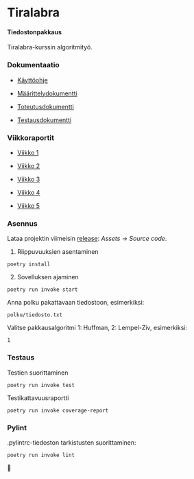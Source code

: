 # Tiralabra

#### Tiedostonpakkaus

Tiralabra-kurssin algoritmityö.

### Dokumentaatio

* [Käyttöohje](https://github.com/Noissi/tiralabra/blob/master/dokumentaatio/kayttoohje.md)

* [Määrittelydokumentti](https://github.com/Noissi/tiralabra/blob/master/dokumentaatio/maarittely.md)

* [Toteutusdokumentti](https://github.com/Noissi/tiralabra/blob/master/dokumentaatio/toteutus.md)

* [Testausdokumentti](https://github.com/Noissi/tiralabra/blob/master/dokumentaatio/testaus.md)

### Viikkoraportit

* [Viikko 1](https://github.com/Noissi/tiralabra/blob/master/viikkoraportit/viikko1.md)

* [Viikko 2](https://github.com/Noissi/tiralabra/blob/master/viikkoraportit/viikko2.md)

* [Viikko 3](https://github.com/Noissi/tiralabra/blob/master/viikkoraportit/viikko3.md)

* [Viikko 4](https://github.com/Noissi/tiralabra/blob/master/viikkoraportit/viikko4.md)

* [Viikko 5](https://github.com/Noissi/tiralabra/blob/master/viikkoraportit/viikko5.md)

### Asennus

Lataa projektin viimeisin [release](https://github.com/Noissi/tiralabra/releases): _Assets_ -> _Source code_.

1. Riippuvuuksien asentaminen
```
poetry install
```

2. Sovelluksen ajaminen
```
poetry run invoke start
```
Anna polku pakattavaan tiedostoon, esimerkiksi:
```
polku/tiedosto.txt
```

Valitse pakkausalgoritmi 1: Huffman, 2: Lempel-Ziv, esimerkiksi:
```
1
```

### Testaus
Testien suorittaminen
```
poetry run invoke test
```
Testikattavuusraportti
```
poetry run invoke coverage-report
```

### Pylint
.pylintrc-tiedoston tarkistusten suorittaminen:
```
poetry run invoke lint
```

:chicken:
